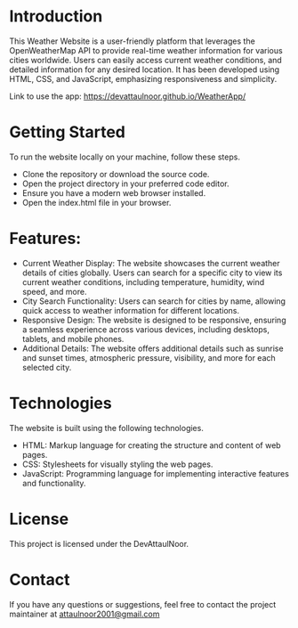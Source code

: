 # Introduction
This Weather Website is a user-friendly platform that leverages the OpenWeatherMap API to provide real-time weather information for various cities worldwide. Users can easily access current weather conditions, and detailed information for any desired location. It has been developed using HTML, CSS, and JavaScript, emphasizing responsiveness and simplicity.

Link to use the app: https://devattaulnoor.github.io/WeatherApp/

# Getting Started
To run the website locally on your machine, follow these steps.
- Clone the repository or download the source code.
- Open the project directory in your preferred code editor.
- Ensure you have a modern web browser installed.
- Open the index.html file in your browser.

# Features:
- Current Weather Display: The website showcases the current weather details of cities globally. Users can search for a specific city to view its current weather conditions, including temperature, humidity, wind speed, and more.
- City Search Functionality: Users can search for cities by name, allowing quick access to weather information for different locations.
- Responsive Design: The website is designed to be responsive, ensuring a seamless experience across various devices, including desktops, tablets, and mobile phones.
- Additional Details: The website offers additional details such as sunrise and sunset times, atmospheric pressure, visibility, and more for each selected city.

# Technologies
The website is built using the following technologies.
- HTML: Markup language for creating the structure and content of web pages.
- CSS: Stylesheets for visually styling the web pages.
- JavaScript: Programming language for implementing interactive features and functionality.

# License
This project is licensed under the DevAttaulNoor.

# Contact
If you have any questions or suggestions, feel free to contact the project maintainer at attaulnoor2001@gmail.com
